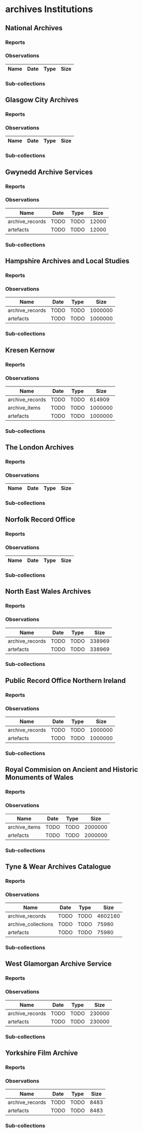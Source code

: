 # archives Institutions

## National Archives

### Reports

### Observations

| Name | Date | Type | Size |
| --- | --- | --- | --- |
### Sub-collections

## Glasgow City Archives

### Reports

### Observations

| Name | Date | Type | Size |
| --- | --- | --- | --- |
### Sub-collections

## Gwynedd Archive Services

### Reports

### Observations

| Name | Date | Type | Size |
| --- | --- | --- | --- |
| archive_records | TODO | TODO | 12000 |
| artefacts | TODO | TODO | 12000 |
### Sub-collections

## Hampshire Archives and Local Studies

### Reports

### Observations

| Name | Date | Type | Size |
| --- | --- | --- | --- |
| archive_records | TODO | TODO | 1000000 |
| artefacts | TODO | TODO | 1000000 |
### Sub-collections

## Kresen Kernow

### Reports

### Observations

| Name | Date | Type | Size |
| --- | --- | --- | --- |
| archive_records | TODO | TODO | 614909 |
| archive_items | TODO | TODO | 1000000 |
| artefacts | TODO | TODO | 1000000 |
### Sub-collections

## The London Archives

### Reports

### Observations

| Name | Date | Type | Size |
| --- | --- | --- | --- |
### Sub-collections

## Norfolk Record Office

### Reports

### Observations

| Name | Date | Type | Size |
| --- | --- | --- | --- |
### Sub-collections

## North East Wales Archives

### Reports

### Observations

| Name | Date | Type | Size |
| --- | --- | --- | --- |
| archive_records | TODO | TODO | 338969 |
| artefacts | TODO | TODO | 338969 |
### Sub-collections

## Public Record Office Northern Ireland

### Reports

### Observations

| Name | Date | Type | Size |
| --- | --- | --- | --- |
| archive_records | TODO | TODO | 1000000 |
| artefacts | TODO | TODO | 1000000 |
### Sub-collections

## Royal Commision on Ancient and Historic Monuments of Wales

### Reports

### Observations

| Name | Date | Type | Size |
| --- | --- | --- | --- |
| archive_items | TODO | TODO | 2000000 |
| artefacts | TODO | TODO | 2000000 |
### Sub-collections

## Tyne & Wear Archives Catalogue

### Reports

### Observations

| Name | Date | Type | Size |
| --- | --- | --- | --- |
| archive_records | TODO | TODO | 4602160 |
| archive_collections | TODO | TODO | 75980 |
| artefacts | TODO | TODO | 75980 |
### Sub-collections

## West Glamorgan Archive Service

### Reports

### Observations

| Name | Date | Type | Size |
| --- | --- | --- | --- |
| archive_records | TODO | TODO | 230000 |
| artefacts | TODO | TODO | 230000 |
### Sub-collections

## Yorkshire Film Archive

### Reports

### Observations

| Name | Date | Type | Size |
| --- | --- | --- | --- |
| archive_records | TODO | TODO | 8483 |
| artefacts | TODO | TODO | 8483 |
### Sub-collections

